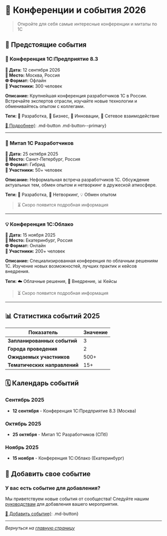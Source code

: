 # 📅 Конференции и события 2026

> Откройте для себя самые интересные конференции и митапы по 1С

## 🎯 Предстоящие события

### 🎯 Конференция 1С:Предприятие 8.3

**📅 Дата:** 12 сентября 2026  
**🏢 Место:** Москва, Россия  
**🌐 Формат:** Офлайн  
**👥 Участники:** 300 человек

**Описание:** Крупнейшая конференция разработчиков 1С в России. Встречайте экспертов отрасли, изучайте новые технологии и обменивайтесь опытом с коллегами.

**Теги:** 🎯 Разработка, 💼 Бизнес, 🚀 Инновации, 🤝 Сетевое взаимодействие

[📖 Подробнее](2025-09-12-moscow.md){: .md-button .md-button--primary}

---

### 🚀 Митап 1С Разработчиков

**📅 Дата:** 25 октября 2025  
**🏢 Место:** Санкт-Петербург, Россия  
**🌐 Формат:** Гибрид  
**👥 Участники:** 50+ человек

**Описание:** Неформальная встреча разработчиков 1С. Обсуждение актуальных тем, обмен опытом и нетворкинг в дружеской атмосфере.

**Теги:** 🎯 Разработка, 🤝 Нетворкинг, 💡 Обмен опытом

> ⏳ Скоро появится подробная информация

---

### 💡 Конференция 1С:Облако

**📅 Дата:** 15 ноября 2025  
**🏢 Место:** Екатеринбург, Россия  
**🌐 Формат:** Онлайн  
**👥 Участники:** 200+ человек

**Описание:** Специализированная конференция по облачным решениям 1С. Изучение новых возможностей, лучших практик и кейсов внедрения.

**Теги:** ☁️ Облачные решения, 🔧 Внедрение, 📊 Кейсы

> ⏳ Скоро появится подробная информация

---

## 📊 Статистика событий 2025

| Показатель | Значение |
|------------|----------|
| **Запланированных событий** | 3 |
| **Города проведения** | 2 |
| **Ожидаемых участников** | 500+ |
| **Тематических направлений** | 15+ |

## 🗓️ Календарь событий

### Сентябрь 2025
- **12 сентября** - Конференция 1С:Предприятие 8.3 (Москва)

### Октябрь 2025
- **25 октября** - Митап 1С Разработчиков (СПб)

### Ноябрь 2025
- **15 ноября** - Конференция 1С:Облако (Екатеринбург)

## 🚀 Добавить свое событие

### У вас есть событие для добавления?

Мы приветствуем новые события от сообщества! Следуйте нашим [руководствам](../../about.md) для добавления вашего мероприятия.

[📝 Добавить событие](https://github.com/untru/1c-conferences){: .md-button}

---

*Вернуться на [главную страницу](../../index.md)*
